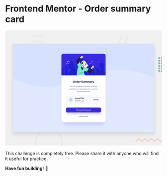 # Frontend Mentor - Order summary card

![Design preview for the Order summary card coding challenge](./design/desktop-preview.jpg)

This challenge is completely free. Please share it with anyone who will find it useful for practice.

**Have fun building!** 🚀
